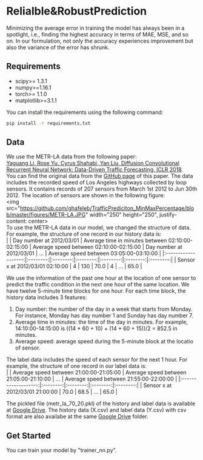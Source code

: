 # Relialble&RobustPrediction

Minimizing the average error in training the model has always been in a spotlight, i.e., finding the highest accuracy in terms of MAE, MSE, and so on. In our formulation, not only the accuracy experiences improvement but also the variance of the error has shrunk.


## Requirements
- scipy>= 1.3.1
- numpy>=1.16.1
- torch>= 1.1.0
- matplotlib>=3.1.1

You can install the requirements using the following command:
```bash
pip install -r requirements.txt
```

## Data
We use the METR-LA data from the following paper:<br>
[Yaguang Li, Rose Yu, Cyrus Shahabi, Yan Liu, Diffusion Convolutional Recurrent Neural Network: Data-Driven Traffic Forecasting, ICLR 2018](https://arxiv.org/abs/1707.01926).<br> 
You can find the original data from the [GitHub page](https://github.com/liyaguang/DCRNN) of this paper.
The data includes the recorded speed of Los Angeles highways collected by loop sensors. It contains records of 207 sensors from March 1st 2012 to Jun 30th 2012. The location of sensors are shown in the following figure: <br>
<img src="https://github.com/ghafeleb/TrafficPrediciton_MinMaxPercentage/blob/master/figures/METR-LA.JPG" width="250" height="250", justify-content: center><br>
To use the METR-LA data in our model, we changed the structure of data. For example, the structure of one record in our history data is:<br>
|                     | Day number at 2012/03/01 | Average time in minutes between 02:10:00-02:15:00 | Average speed between 02:10:00-02:15:00 | Day number at 2012/03/01 | ... | Average speed between 03:05:00-03:10:00 |
|:-------------------:|:--------:|:--------:|:--------:|:--------:|:--------:|:--------:|
| Sensor x at 2012/03/01 02:10:00 |   4   |   130   |   70.0   |   4   |    ...   |   65.0   |

We use the information of the past one hour at the location of one sensor to predict the traffic condition in the next one hour of the same location. We have twelve 5-minute time blocks for one hour. For each time block, the history data includes 3 features:
1. Day number: the number of the day in a week that starts from Monday. For instance, Monday has day number 1 and Sunday has day number 7.
2. Average time in minutes: the time of the day in minutes. For example, 14:10:00-14:15:00 is ((14 * 60 + 10) + (14 * 60 + 15))/2 = 852.5 in minutes.
3. Average speed: average speed during the 5-minute block at the locatio of sensor.

The label data includes the speed of each sensor for the next 1 hour. For example, the structure of one record in our label data is:<br>
|                     | Average speed between 21:00:00-21:05:00 | Average speed between 21:05:00-21:10:00 | ... | Average speed between 21:55:00-22:00:00 |
|:-------------------:|:--------:|:--------:|:--------:|:--------:|
| Sensor x at 2012/03/01 21:00:00 |   70.0   |   68.5   | ...  |   65.0   |

The pickled file (metr_la_70_20.pkl) of the history and label data is available at [Google Drive](https://drive.google.com/drive/folders/18edZ3gsBkukyir8r0t8cCGBwWHQZs-k9?usp=sharing). The history data (X.csv) and label data (Y.csv) with csv format are also availabe at the same [Google Drive](https://drive.google.com/drive/folders/18edZ3gsBkukyir8r0t8cCGBwWHQZs-k9?usp=sharing) folder.

## Get Started
You can train your model by "trainer_nn.py".
